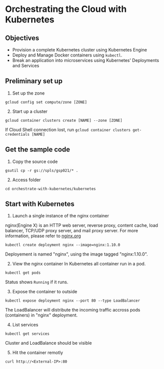# Orchestrating the Cloud with Kubernetes

## Objectives

- Provision a complete Kubernetes cluster using Kubernetes Engine
- Deploy and Manage Docker containers using `kubectl`.
- Break an application into microservices using Kubernetes' Deployments and Services

## Preliminary set up

1. Set up the zone
```
gcloud config set compute/zone [ZONE]
```

2. Start up a cluster
```
gcloud container clusters create [NAME] --zone [ZONE]
``` 

If Cloud Shell connection lost, run `gcloud container clusters get-credentials [NAME]`

## Get the sample code

1. Copy the source code 
```
gsutil cp -r gs://spls/gsp021/* .
```

2. Access folder
```
cd orchestrate-with-kubernetes/kubernetes
```

## Start with Kubernetes

1. Launch a single instance of the nginx container

nginx(Engine X) is an HTTP web server, reverse proxy, content cache, load balancer, TCP/UDP proxy server, and mail proxy server. For more information, please refer to [nginx.org](https://nginx.org/)

```
kubectl create deployment nginx --image=nginx:1.10.0
```

Deployement is named "nginx", using the image tagged "nginx:1.10.0".

2. View the nginx container
In Kubernetes all container run in a pod. 
```
kubectl get pods
```
Status shows `Running` if it runs.

3. Expose the container to outside
```
kubectl expose deployment nginx --port 80 --type LoadBalancer
```
The LoadBalancer will distribute the incoming traffic accross pods (containers) in "nginx" deployment.

4. List services
```
kubectl get services
```
Cluster and LoadBalance should be visible

5. Hit the container remotly
```
curl http://<External-IP>:80
```
